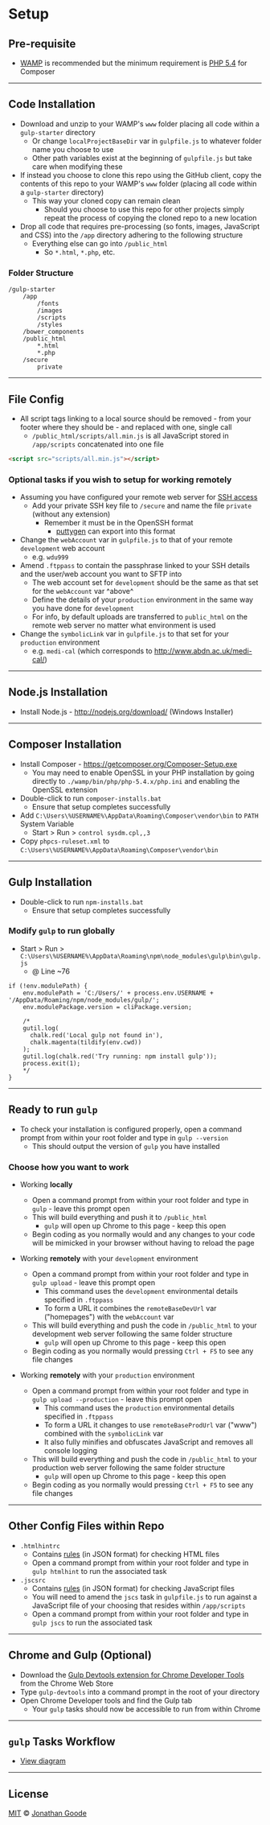# Setup

## Pre-requisite

* [WAMP](http://www.wampserver.com/en/#download-wrapper) is recommended but the minimum requirement is [PHP 5.4](http://windows.php.net/download/) for Composer

---

## Code Installation

* Download and unzip to your WAMP's `www` folder placing all code within a `gulp-starter` directory
  * Or change `localProjectBaseDir` var in `gulpfile.js` to whatever folder name you choose to use
  * Other path variables exist at the beginning of `gulpfile.js` but take care when modifying these
* If instead you choose to clone this repo using the GitHub client, copy the contents of this repo to your WAMP's `www` folder (placing all code within a `gulp-starter` directory)
  * This way your cloned copy can remain clean
    * Should you choose to use this repo for other projects simply repeat the process of copying the cloned repo to a new location
* Drop all code that requires pre-processing (so fonts, images, JavaScript and CSS) into the `/app` directory adhering to the following structure
  * Everything else can go into `/public_html`
    * So `*.html`, `*.php`, etc.

### Folder Structure

```
/gulp-starter
    /app
        /fonts
        /images
        /scripts
        /styles
    /bower_components
    /public_html
        *.html
        *.php
    /secure
        private
```

---

## File Config

* All script tags linking to a local source should be removed - from your footer where they should be - and replaced with one, single call
  * `/public_html/scripts/all.min.js` is all JavaScript stored in `/app/scripts` concatenated into one file
```html
<script src="scripts/all.min.js"></script>
```

### Optional tasks if you wish to setup for working remotely

* Assuming you have configured your remote web server for [SSH access](http://kb.site5.com/shell-access-ssh/how-to-generate-ssh-keys-and-connect-to-your-account-with-putty/)
  * Add your private SSH key file to `/secure` and name the file `private` (without any extension)
    * Remember it must be in the OpenSSH format
        * [puttygen](http://the.earth.li/~sgtatham/putty/latest/x86/puttygen.exe) can export into this format
* Change the `webAccount` var in `gulpfile.js` to that of your remote `development` web account
  * e.g. `wdu999`
* Amend `.ftppass` to contain the passphrase linked to your SSH details and the user/web account you want to SFTP into
    * The web account set for `development` should be the same as that set for the `webAccount` var ^above^
    * Define the details of your `production` environment in the same way you have done for `development`
    * For info, by default uploads are transferred to `public_html` on the remote web server no matter what environment is used
* Change the `symbolicLink` var in `gulpfile.js` to that set for your `production` environment
  * e.g. `medi-cal` (which corresponds to http://www.abdn.ac.uk/medi-cal/)

---

## Node.js Installation

* Install Node.js - http://nodejs.org/download/ (Windows Installer)

---

## Composer Installation

* Install Composer - https://getcomposer.org/Composer-Setup.exe
  * You may need to enable OpenSSL in your PHP installation by going directly to `./wamp/bin/php/php-5.4.x/php.ini` and enabling the OpenSSL extension
* Double-click to run `composer-installs.bat`
  * Ensure that setup completes successfully
* Add `C:\Users\%USERNAME%\AppData\Roaming\Composer\vendor\bin` to `PATH` System Variable
    * Start > Run > `control sysdm.cpl,,3`
* Copy `phpcs-ruleset.xml` to `C:\Users\%USERNAME%\AppData\Roaming\Composer\vendor\bin`

---

## Gulp Installation

* Double-click to run `npm-installs.bat`
  * Ensure that setup completes successfully

### Modify `gulp` to run globally

* Start > Run > `C:\Users\%USERNAME%\AppData\Roaming\npm\node_modules\gulp\bin\gulp.js`
   * @ Line ~76
```
if (!env.modulePath) {
    env.modulePath = 'C:/Users/' + process.env.USERNAME + '/AppData/Roaming/npm/node_modules/gulp/';
    env.modulePackage.version = cliPackage.version;

    /*
    gutil.log(
      chalk.red('Local gulp not found in'),
      chalk.magenta(tildify(env.cwd))
    );
    gutil.log(chalk.red('Try running: npm install gulp'));
    process.exit(1);
    */
}
```

---

## Ready to run `gulp`

* To check your installation is configured properly, open a command prompt from within your root folder and type in `gulp --version`
  * This should output the version of `gulp` you have installed

### Choose how you want to work

* Working **locally**
    * Open a command prompt from within your root folder and type in `gulp` - leave this prompt open
    * This will build everything and push it to `/public_html`
      * `gulp` will open up Chrome to this page - keep this open
    * Begin coding as you normally would and any changes to your code will be mimicked in your browser without having to reload the page

* Working **remotely** with your `development` environment
    * Open a command prompt from within your root folder and type in `gulp upload` - leave this prompt open
      * This command uses the `development` environmental details specified in `.ftppass`
      * To form a URL it combines the `remoteBaseDevUrl` var ("homepages") with the `webAccount` var
    * This will build everything and push the code in `/public_html` to your development web server following the same folder structure
      * `gulp` will open up Chrome to this page - keep this open
    * Begin coding as you normally would pressing `Ctrl + F5` to see any file changes

* Working **remotely** with your `production` environment
    * Open a command prompt from within your root folder and type in `gulp upload --production` - leave this prompt open
      * This command uses the `production` environmental details specified in `.ftppass`
      * To form a URL it changes to use `remoteBaseProdUrl` var ("www") combined with the `symbolicLink` var
      * It also fully minifies and obfuscates JavaScript and removes all console logging
    * This will build everything and push the code in `/public_html` to your production web server following the same folder structure
      * `gulp` will open up Chrome to this page - keep this open
    * Begin coding as you normally would pressing `Ctrl + F5` to see any file changes

---

## Other Config Files within Repo

* `.htmlhintrc`
  * Contains [rules](https://github.com/yaniswang/HTMLHint/wiki/Rules) (in JSON format) for checking HTML files
  * Open a command prompt from within your root folder and type in `gulp htmlhint` to run the associated task
* `.jscsrc`
  * Contains [rules](https://github.com/mdevils/node-jscs#rules) (in JSON format) for checking JavaScript files
  * You will need to amend the `jscs` task in `gulpfile.js` to run against a JavaScript file of your choosing that resides within `/app/scripts`
  * Open a command prompt from within your root folder and type in `gulp jscs` to run the associated task

---

## Chrome and Gulp (Optional)

* Download the [Gulp Devtools extension for Chrome Developer Tools](https://chrome.google.com/webstore/detail/gulp-devtools/ojpmgjhofceebfifeajnjojpokebkkji) from the Chrome Web Store
* Type `gulp-devtools` into a command prompt in the root of your directory
* Open Chrome Developer tools and find the Gulp tab
  * Your `gulp` tasks should now be accessible to run from within Chrome

---

## `gulp` Tasks Workflow

* [View diagram](https://www.lucidchart.com/documents/embeddedchart/4ff39dc5-3ddf-418a-a96b-f5e1460dd77e/0)

---

## License

[MIT](http://opensource.org/licenses/MIT) © [Jonathan Goode](http://jonathangoode.co.uk)